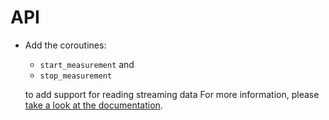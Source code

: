 # API

- Add the coroutines:
  - `start_measurement` and
  - `stop_measurement`

  to add support for reading streaming data
  For more information, please [take a look at the documentation](https://icostate.readthedocs.io/en/latest/usage.html#measurement-streaming).
